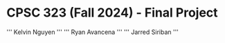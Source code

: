 # CPSC 323 (Fall 2024) - Final Project

''' Kelvin Nguyen '''
''' Ryan Avancena '''
''' Jarred Siriban '''
